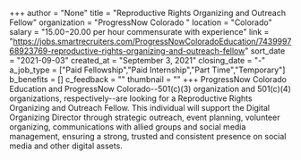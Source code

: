 +++
author = "None"
title = "Reproductive Rights Organizing and Outreach Fellow"
organization = "ProgressNow Colorado "
location = "Colorado"
salary = "$15.00-$20.00 per hour commensurate with experience"
link = "https://jobs.smartrecruiters.com/ProgressNowColoradoEducation/743999768923769-reproductive-rights-organizing-and-outreach-fellow"
sort_date = "2021-09-03"
created_at = "September 3, 2021"
closing_date = "-"
a_job_type = ["Paid Fellowship","Paid Internship","Part Time","Temporary"]
b_benefits = []
c_feedback = ""
thumbnail = ""
+++
ProgressNow Colorado Education and ProgressNow Colorado--501(c)(3) organization and 501(c)(4) organizations, respectively--are looking for a Reproductive Rights Organizing and Outreach Fellow. This individual will support the Digital Organizing Director through strategic outreach, event planning, volunteer organizing, communications with allied groups and social media management, ensuring a strong, trusted and consistent presence on social media and other digital assets.
